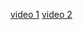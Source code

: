 [video 1](https://youtu.be/5Mam9NuxwQc?t=8053)
[video 2](https://www.youtube.com/watch?v=asB-dUwpH4Y)